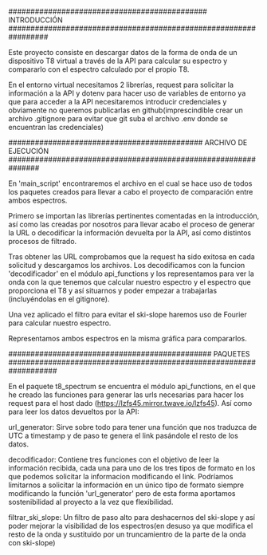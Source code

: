 #############################################    INTRODUCCIÓN     #################################################################

Este proyecto consiste en descargar datos de la forma de onda de un dispositivo T8 virtual a través de la API para calcular su espectro y compararlo con el espectro calculado por el propio T8. 

En el entorno virtual necesitamos 2 librerías, request para solicitar la información a la API y dotenv para hacer uso de variables de entorno ya que para acceder a la API necesitaremos introducir credenciales y obviamente no queremos publicarlas en github(imprescindible crear un archivo .gitignore para evitar que git suba el archivo .env donde se encuentran las credenciales)

############################################  ARCHIVO DE EJECUCIÓN   ###############################################################  

En 'main_script' encontraremos el archivo en el cual se hace uso de todos los paquetes creados para llevar a cabo el proyecto de comparación entre ambos espectros.

Primero se importan las librerías pertinentes comentadas en la introducción, así como las creadas por nosotros para llevar acabo el proceso de generar la URL o decodificar la información devuelta por la API, así como distintos procesos de filtrado.

Tras obtener las URL comprobamos que la request ha sido exitosa en cada solicitud y descargamos los archivos. Los decodificamos con la funcion 'decodificador' en el módulo api_functions y los representamos para ver la onda con la que tenemos que calcular nuestro espectro y el espectro que proporciona el T8 y así situarnos y poder empezar a trabajarlas (incluyéndolas en el gitignore).

Una vez aplicado el filtro para evitar el ski-slope haremos uso de Fourier para calcular nuestro espectro.

Representamos ambos espectros en la misma gráfica para compararlos.


##############################################     PAQUETES      ###################################################################

En el paquete t8_spectrum se encuentra el módulo api_functions, en el que he creado las funciones para generar las urls necesarias para hacer los request para el host dado (https://lzfs45.mirror.twave.io/lzfs45). Así como para leer los datos devueltos por la API:

url_generator: Sirve sobre todo para tener una función que nos traduzca de UTC a timestamp y de paso te genera el link pasándole el resto de los datos.

decodificador: Contiene tres funciones con el objetivo de leer la información recibida, cada una para uno de los tres tipos de formato en los que podemos solicitar la informacion modificando el link. Podríamos limitarnos a solicitar la información en un único tipo de formato siempre modificando la función 'url_generator' pero de esta forma aportamos sostenibilidad al proyecto a la vez que flexibilidad.

filtrar_ski_slope: Un filtro de paso alto para deshacernos del ski-slope y así poder mejorar la visibilidad de los espectros(en desuso ya que modifica el resto de la onda y sustituido por un truncamientro de la parte de la onda con ski-slope)